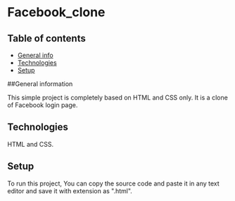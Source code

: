 # Facebook_clone

## Table of contents
* [General info](#general-info)
* [Technologies](#technologies)
* [Setup](#setup)

##General information

This simple project is completely based on HTML and CSS only.
It is a clone of Facebook login page.

## Technologies
HTML and CSS.

## Setup
To run this project, You can copy the source code and paste it in any text editor and save it with extension as ".html".

